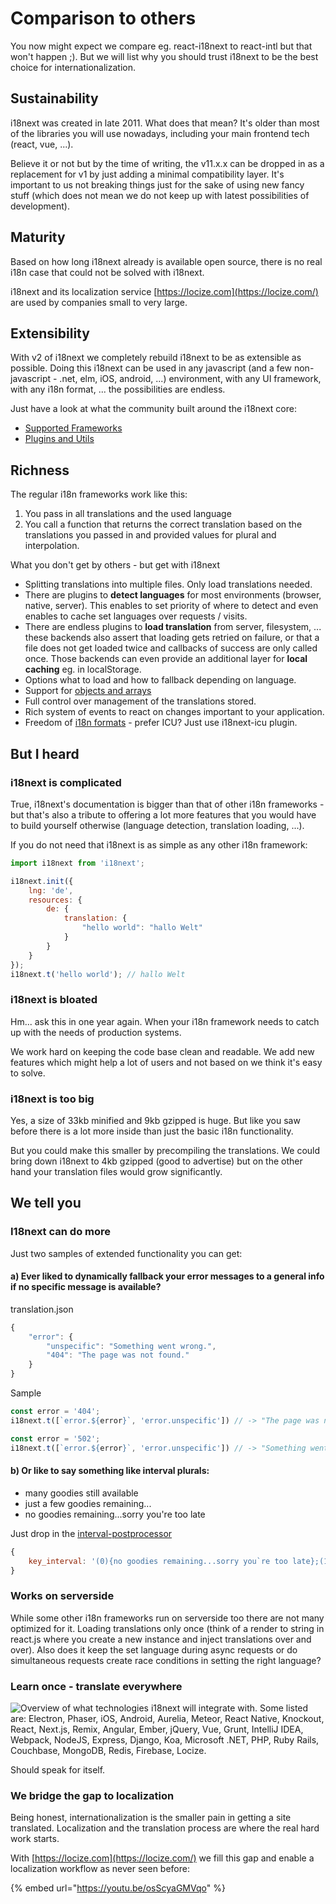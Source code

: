 # Comparison to others

You now might expect we compare eg. react-i18next to react-intl but that won't happen ;). But we will list why you should trust i18next to be the best choice for internationalization.

## Sustainability <a href="#sustainability" id="sustainability"></a>

i18next was created in late 2011. What does that mean? It's older than most of the libraries you will use nowadays, including your main frontend tech (react, vue, ...).

Believe it or not but by the time of writing, the v11.x.x can be dropped in as a replacement for v1 by just adding a minimal compatibility layer. It's important to us not breaking things just for the sake of using new fancy stuff (which does not mean we do not keep up with latest possibilities of development).

## Maturity <a href="#maturity" id="maturity"></a>

Based on how long i18next already is available open source, there is no real i18n case that could not be solved with i18next.

i18next and its localization service [https://locize.com](https://locize.com/) are used by companies small to very large.

## Extensibility <a href="#extensibility" id="extensibility"></a>

With v2 of i18next we completely rebuild i18next to be as extensible as possible. Doing this i18next can be used in any javascript (and a few non-javascript - .net, elm, iOS, android, ...) environment, with any UI framework, with any i18n format, ... the possibilities are endless.

Just have a look at what the community built around the i18next core:

* ​[Supported Frameworks​](supported-frameworks.md)
* ​[Plugins and Utils](plugins-and-utils.md)​

## Richness <a href="#richness" id="richness"></a>

The regular i18n frameworks work like this:

1. You pass in all translations and the used language
2. You call a function that returns the correct translation based on the translations you passed in and provided values for plural and interpolation.

What you don't get by others - but get with i18next

* Splitting translations into multiple files. Only load translations needed.
* There are plugins to **detect languages** for most environments (browser, native, server). This enables to set priority of where to detect and even enables to cache set languages over requests / visits.
* There are endless plugins to **load translation** from server, filesystem, ... these backends also assert that loading gets retried on failure, or that a file does not get loaded twice and callbacks of success are only called once. Those backends can even provide an additional layer for **local caching** eg. in localStorage.
* Options what to load and how to fallback depending on language.
* Support for [objects and arrays](https://www.i18next.com/translation-function/objects-and-arrays)
* Full control over management of the translations stored.
* Rich system of events to react on changes important to your application.
* Freedom of [i18n formats](https://www.i18next.com/overview/plugins-and-utils#i-18-n-formats) - prefer ICU? Just use i18next-icu plugin.

## But I heard <a href="#but-i-heard" id="but-i-heard"></a>

### i18next is complicated <a href="#i-18-next-is-complicated" id="i-18-next-is-complicated"></a>

True, i18next's documentation is bigger than that of other i18n frameworks - but that's also a tribute to offering a lot more features that you would have to build yourself otherwise (language detection, translation loading, ...).

If you do not need that i18next is as simple as any other i18n framework:

```javascript
import i18next from 'i18next';​

i18next.init({
    lng: 'de',
    resources: {
        de: {
            translation: {
                "hello world": "hallo Welt"
            }
        }
    }
});​
i18next.t('hello world'); // hallo Welt
```

### i18next is bloated <a href="#i-18-next-is-bloated" id="i-18-next-is-bloated"></a>

Hm... ask this in one year again. When your i18n framework needs to catch up with the needs of production systems.

We work hard on keeping the code base clean and readable. We add new features which might help a lot of users and not based on we think it's easy to solve.

### i18next is too big <a href="#i-18-next-is-to-big" id="i-18-next-is-to-big"></a>

Yes, a size of 33kb minified and 9kb gzipped is huge. But like you saw before there is a lot more inside than just the basic i18n functionality.

But you could make this smaller by precompiling the translations. We could bring down i18next to 4kb gzipped (good to advertise) but on the other hand your translation files would grow significantly.

## We tell you <a href="#we-tell-you" id="we-tell-you"></a>

### I18next can do more <a href="#i-18-next-can-do-more" id="i-18-next-can-do-more"></a>

Just two samples of extended functionality you can get:

#### a) Ever liked to **dynamically fallback** your error messages to a general info if no specific message is available? <a href="#a-ever-liked-to-dynamically-fallback-your-error-messages-to-a-general-info-if-no-specific-message-is" id="a-ever-liked-to-dynamically-fallback-your-error-messages-to-a-general-info-if-no-specific-message-is"></a>

translation.json

```javascript
{
    "error": {
        "unspecific": "Something went wrong.",
        "404": "The page was not found."
    }
}
```

Sample

```javascript
const error = '404';
i18next.t([`error.${error}`, 'error.unspecific']) // -> "The page was not found"​

const error = '502';
i18next.t([`error.${error}`, 'error.unspecific']) // -> "Something went wrong"
```

#### b) Or like to say something like **interval plurals**: <a href="#b-or-like-to-say-something-like-interval-plurals" id="b-or-like-to-say-something-like-interval-plurals"></a>

* many goodies still available
* just a few goodies remaining...
* no goodies remaining...sorry you're too late

Just drop in the [interval-postprocessor](https://github.com/i18next/i18next-intervalPlural-postProcessor)​

```javascript
{
    key_interval: '(0){no goodies remaining...sorry you`re too late};(1-100){just a few goodies remaining...};(100-inf){many goodies still available};'
}
```

### Works on serverside <a href="#works-on-serverside" id="works-on-serverside"></a>

While some other i18n frameworks run on serverside too there are not many optimized for it. Loading translations only once (think of a render to string in react.js where you create a new instance and inject translations over and over). Also does it keep the set language during async requests or do simultaneous requests create race conditions in setting the right language?

### Learn once - translate everywhere <a href="#learn-once-translate-everywhere" id="learn-once-translate-everywhere"></a>

![Overview of what technologies i18next will integrate with. Some listed are: Electron, Phaser, iOS, Android, Aurelia, Meteor, React Native, Knockout, React, Next.js, Remix, Angular, Ember, jQuery, Vue, Grunt, IntelliJ IDEA, Webpack, NodeJS, Express, Django, Koa, Microsoft .NET, PHP, Ruby Rails, Couchbase, MongoDB, Redis, Firebase, Locize.](../.gitbook/assets/i18next\_eco.jpg)

Should speak for itself.

### We bridge the gap to localization <a href="#we-bridge-the-gap-to-localization" id="we-bridge-the-gap-to-localization"></a>

Being honest, internationalization is the smaller pain in getting a site translated. Localization and the translation process are where the real hard work starts.

With [https://locize.com](https://locize.com/) we fill this gap and enable a localization workflow as never seen before:

{% embed url="https://youtu.be/osScyaGMVqo" %}
